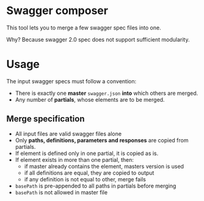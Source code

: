 # Swagger composer

This tool lets you to merge a few swagger spec files into one.

Why? Because swagger 2.0 spec does not support sufficient modularity.

# Usage

The input swagger specs must follow a convention:

 * There is exactly one **master** `swagger.json` **into** which others are merged.
 * Any number of **partials**, whose elements are to be merged.

## Merge specification

 * All input files are valid swagger files alone
 * Only **paths, definitions, parameters and responses** are copied from partials.
 * If element is defined only in one partial, it is copied as is.
 * If element exists in more than one partial, then:
   * if master already contains the element, masters version is used
   * if all definitions are equal, they are copied to output
   * if any definition is not equal to other, merge fails
 * `basePath` is pre-appended to all paths in partials before merging
 * `basePath` is not allowed in master file

